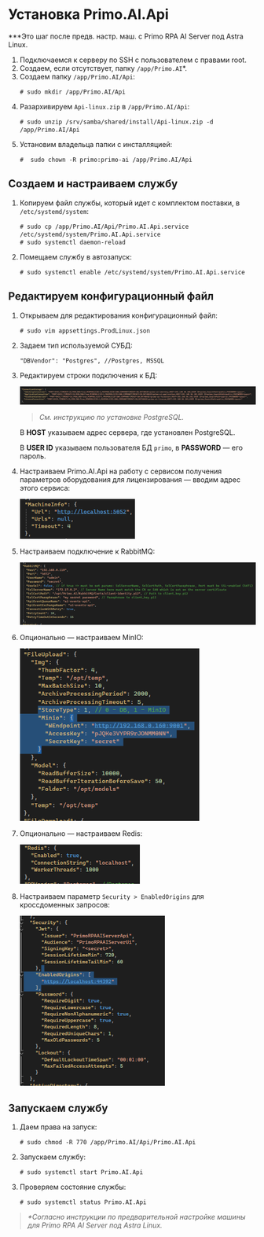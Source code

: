 # Установка Primo.AI.Api

***Это шаг после предв. настр. маш. с Primo RPA AI Server под Astra Linux.

1. Подключаемся к серверу по SSH с пользователем с правами root. 
1. Создаем, если отсутствует, папку `/app/Primo.AI`*.
1. Создаем папку `/app/Primo.AI/Api`:
   ```
   # sudo mkdir /app/Primo.AI/Api
   ```
1. Разархивируем `Api-linux.zip` в `/app/Primo.AI/Api`:
   ```
   # sudo unzip /srv/samba/shared/install/Api-linux.zip -d /app/Primo.AI/Api
   ```
1. Установим владельца папки с инсталляцией:
   ```
   #  sudo chown -R primo:primo-ai /app/Primo.AI/Api
   ```

## Создаем и настраиваем службу
	
1. Копируем файл службы, который идет с комплектом поставки, в `/etc/systemd/system`:
   ```
   # sudo cp /app/Primo.AI/Api/Primo.AI.Api.service /etc/systemd/system/Primo.AI.Api.service
   # sudo systemctl daemon-reload	
   ```
1. Помещаем службу в автозапуск:	
   ```
   # sudo systemctl enable /etc/systemd/system/Primo.AI.Api.service 	
   ```

## Редактируем конфигурационный файл

1. Открываем для редактирования конфигурационный файл:
   ```
   # sudo vim appsettings.ProdLinux.json
   ```
1. Задаем тип используемой СУБД:
   ```
   "DBVendor": "Postgres", //Postgres, MSSQL
   ```
1. Редактируем строки подключения к БД:

   ![](<../../../.gitbook/assets1/primo-ai/install/api/API-1.png>)
 
   > *Cм. инструкцию по установке PostgreSQL.*

   В **HOST** указываем адрес сервера, где установлен PostgreSQL.	

   В **USER ID** указываем пользователя БД `primo`, в **PASSWORD** — его пароль.

1. Настраиваем Primo.AI.Api на работу с сервисом получения параметров оборудования для лицензирования — вводим адрес этого сервиса:

   ![](<../../../.gitbook/assets1/primo-ai/install/api/API-2.png>)
 
1. Настраиваем подключение к RabbitMQ:
 
   ![](<../../../.gitbook/assets1/primo-ai/install/api/API-3.png>)

1. Опционально — настраиваем MinIO:
 
   ![](<../../../.gitbook/assets1/primo-ai/install/api/API-4.png>)

1. Опционально — настраиваем Redis:
 
   ![](<../../../.gitbook/assets1/primo-ai/install/api/API-5.png>)

1. Настраиваем параметр `Security > EnabledOrigins` для кроссдоменных запросов:
 
   ![](<../../../.gitbook/assets1/primo-ai/install/api/API-6.png>)


## Запускаем службу
1. Даем права на запуск:
   ```
   # sudo chmod -R 770 /app/Primo.AI/Api/Primo.AI.Api
   ```
1. Запускаем службу:
   ```
   # sudo systemctl start Primo.AI.Api
   ```
1. Проверяем состояние службы:
   ```
   # sudo systemctl status Primo.AI.Api
   ```
>*\*Согласно инструкции по предварительной настройке машины для Primo RPA AI Server под Astra Linux.*
